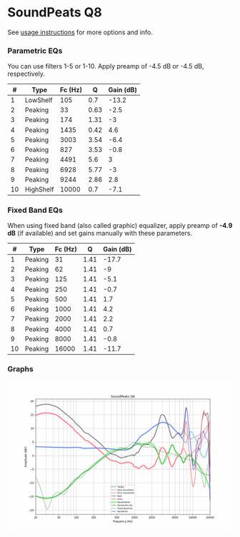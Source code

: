 # SoundPeats Q8
See [usage instructions](https://github.com/jaakkopasanen/AutoEq#usage) for more options and info.

### Parametric EQs
You can use filters 1-5 or 1-10. Apply preamp of -4.5 dB or -4.5 dB, respectively.

|   # | Type      |   Fc (Hz) |    Q |   Gain (dB) |
|-----|-----------|-----------|------|-------------|
|   1 | LowShelf  |       105 | 0.7  |       -13.2 |
|   2 | Peaking   |        33 | 0.63 |        -2.5 |
|   3 | Peaking   |       174 | 1.31 |        -3   |
|   4 | Peaking   |      1435 | 0.42 |         4.6 |
|   5 | Peaking   |      3003 | 3.54 |        -6.4 |
|   6 | Peaking   |       827 | 3.53 |        -0.8 |
|   7 | Peaking   |      4491 | 5.6  |         3   |
|   8 | Peaking   |      6928 | 5.77 |        -3   |
|   9 | Peaking   |      9244 | 2.86 |         2.8 |
|  10 | HighShelf |     10000 | 0.7  |        -7.1 |

### Fixed Band EQs
When using fixed band (also called graphic) equalizer, apply preamp of **-4.9 dB** (if available) and set gains manually with these parameters.

|   # | Type    |   Fc (Hz) |    Q |   Gain (dB) |
|-----|---------|-----------|------|-------------|
|   1 | Peaking |        31 | 1.41 |       -17.7 |
|   2 | Peaking |        62 | 1.41 |        -9   |
|   3 | Peaking |       125 | 1.41 |        -5.1 |
|   4 | Peaking |       250 | 1.41 |        -0.7 |
|   5 | Peaking |       500 | 1.41 |         1.7 |
|   6 | Peaking |      1000 | 1.41 |         4.2 |
|   7 | Peaking |      2000 | 1.41 |         2.2 |
|   8 | Peaking |      4000 | 1.41 |         0.7 |
|   9 | Peaking |      8000 | 1.41 |        -0.8 |
|  10 | Peaking |     16000 | 1.41 |       -11.7 |

### Graphs
![](./SoundPeats%20Q8.png)

